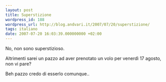 ```yaml
---
layout: post
title: Superstizione
wordpress_id: 188
wordpress_url: http://blog.andvari.it/2007/07/20/superstizione/
tags: italiano
date: 2007-07-20 16:03:39.000000000 +02:00
---
```

No, non sono superstizioso.

Altrimenti sarei un pazzo ad aver prenotato un volo per venerdì 17 agosto, non vi pare?

Beh pazzo credo di esserlo comunque..
